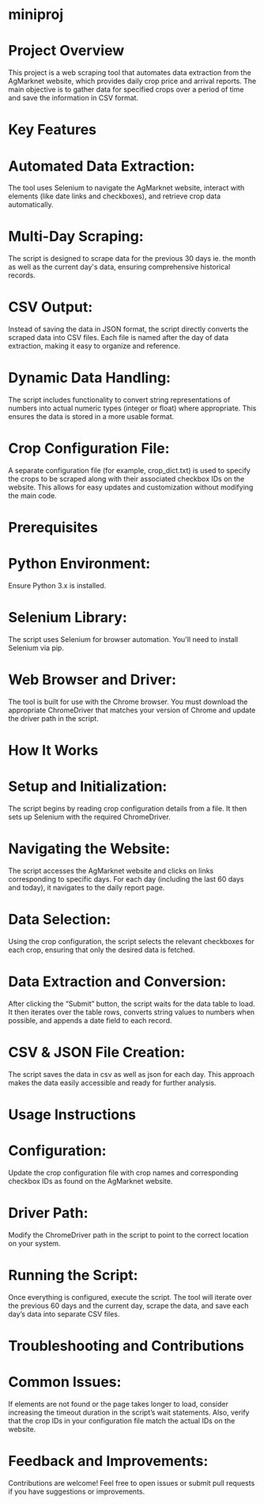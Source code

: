 # miniproj

# Project Overview

This project is a web scraping tool that automates data extraction from the AgMarknet website, which provides daily crop price and arrival reports. The main objective is to gather data for specified crops over a period of time and save the information in CSV format.

# Key Features

# Automated Data Extraction:
The tool uses Selenium to navigate the AgMarknet website, interact with elements (like date links and checkboxes), and retrieve crop data automatically.

# Multi-Day Scraping:
The script is designed to scrape data for the previous 30 days ie. the month as well as the current day's data, ensuring comprehensive historical records.

# CSV Output:
Instead of saving the data in JSON format, the script directly converts the scraped data into CSV files. Each file is named after the day of data extraction, making it easy to organize and reference.

# Dynamic Data Handling:
The script includes functionality to convert string representations of numbers into actual numeric types (integer or float) where appropriate. This ensures the data is stored in a more usable format.

# Crop Configuration File:
A separate configuration file (for example, crop_dict.txt) is used to specify the crops to be scraped along with their associated checkbox IDs on the website. This allows for easy updates and customization without modifying the main code.

# Prerequisites

# Python Environment:
Ensure Python 3.x is installed.

# Selenium Library:
The script uses Selenium for browser automation. You'll need to install Selenium via pip.

# Web Browser and Driver:
The tool is built for use with the Chrome browser. You must download the appropriate ChromeDriver that matches your version of Chrome and update the driver path in the script.

# How It Works

# Setup and Initialization:
The script begins by reading crop configuration details from a file. It then sets up Selenium with the required ChromeDriver.

# Navigating the Website:
The script accesses the AgMarknet website and clicks on links corresponding to specific days. For each day (including the last 60 days and today), it navigates to the daily report page.

# Data Selection:
Using the crop configuration, the script selects the relevant checkboxes for each crop, ensuring that only the desired data is fetched.

# Data Extraction and Conversion:
After clicking the “Submit” button, the script waits for the data table to load. It then iterates over the table rows, converts string values to numbers when possible, and appends a date field to each record.

# CSV & JSON File Creation:
The script saves the data in csv as well as json for each day. This approach makes the data easily accessible and ready for further analysis.

# Usage Instructions

# Configuration:
Update the crop configuration file with crop names and corresponding checkbox IDs as found on the AgMarknet website.

# Driver Path:
Modify the ChromeDriver path in the script to point to the correct location on your system.

# Running the Script:
Once everything is configured, execute the script. The tool will iterate over the previous 60 days and the current day, scrape the data, and save each day’s data into separate CSV files.

# Troubleshooting and Contributions

# Common Issues:
If elements are not found or the page takes longer to load, consider increasing the timeout duration in the script’s wait statements. Also, verify that the crop IDs in your configuration file match the actual IDs on the website.

# Feedback and Improvements:
Contributions are welcome! Feel free to open issues or submit pull requests if you have suggestions or improvements.
